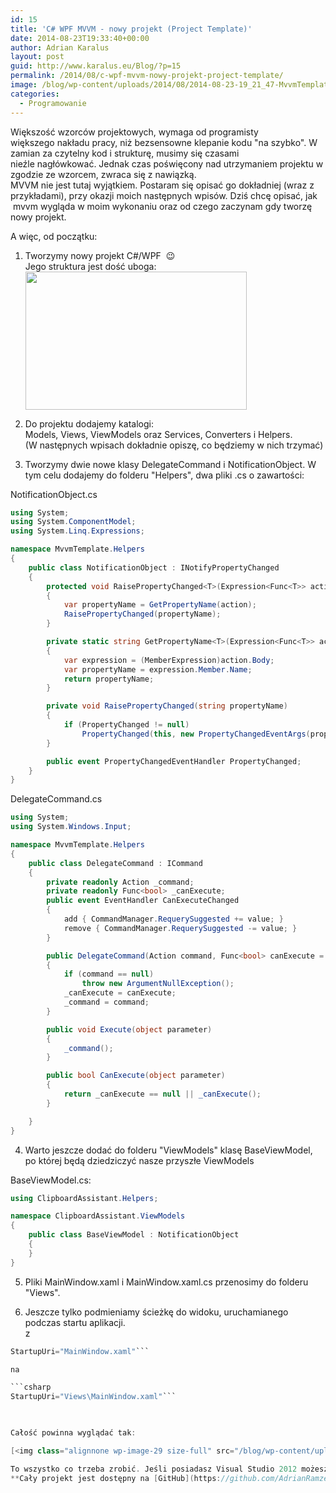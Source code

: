 ```yaml
---
id: 15
title: 'C# WPF MVVM - nowy projekt (Project Template)'
date: 2014-08-23T19:33:40+00:00
author: Adrian Karalus
layout: post
guid: http://www.karalus.eu/Blog/?p=15
permalink: /2014/08/c-wpf-mvvm-nowy-projekt-project-template/
image: /blog/wp-content/uploads/2014/08/2014-08-23-19_21_47-MvvmTemplate-Microsoft-Visual-Studio.png
categories:
  - Programowanie
--- 
```

Większość wzorców projektowych, wymaga od programisty większego nakładu pracy, niż bezsensowne klepanie kodu "na szybko". W zamian za czytelny kod i strukturę, musimy się czasami nieźle nagłówkować. Jednak czas poświęcony nad utrzymaniem projektu w zgodzie ze wzorcem, zwraca się z nawiązką.  
MVVM nie jest tutaj wyjątkiem. Postaram się opisać go dokładniej (wraz z przykładami), przy okazji moich następnych wpisów. Dziś chcę opisać, jak  mvvm wygląda w moim wykonaniu oraz od czego zaczynam gdy tworzę nowy projekt.

A więc, od początku:

<!--more-->

1. Tworzymy nowy projekt C#/WPF  😉  
Jego struktura jest dość uboga:  
[<img class="alignnone wp-image-16 size-full" src="/blog/wp-content/uploads/2014/08/2014-08-23-17_38_16-WpfApplication1-Microsoft-Visual-Studio.png?resize=354%2C221" alt="" width="354" height="221" srcset="/blog/wp-content/uploads/2014/08/2014-08-23-17_38_16-WpfApplication1-Microsoft-Visual-Studio.png?w=354 354w, /blog/wp-content/uploads/2014/08/2014-08-23-17_38_16-WpfApplication1-Microsoft-Visual-Studio.png?resize=300%2C187 300w" sizes="(max-width: 354px) 100vw, 354px" data-recalc-dims="1" />](/blog/wp-content/uploads/2014/08/2014-08-23-17_38_16-WpfApplication1-Microsoft-Visual-Studio.png)

2. Do projektu dodajemy katalogi:  
Models, Views, ViewModels oraz Services, Converters i Helpers.  
(W następnych wpisach dokładnie opiszę, co będziemy w nich trzymać)

3. Tworzymy dwie nowe klasy DelegateCommand i NotificationObject. W tym celu dodajemy do folderu "Helpers", dwa pliki .cs o zawartości:

NotificationObject.cs

```csharp
using System;
using System.ComponentModel;
using System.Linq.Expressions;

namespace MvvmTemplate.Helpers
{
    public class NotificationObject : INotifyPropertyChanged
    {
        protected void RaisePropertyChanged<T>(Expression<Func<T>> action)
        {
            var propertyName = GetPropertyName(action);
            RaisePropertyChanged(propertyName);
        }

        private static string GetPropertyName<T>(Expression<Func<T>> action)
        {
            var expression = (MemberExpression)action.Body;
            var propertyName = expression.Member.Name;
            return propertyName;
        }

        private void RaisePropertyChanged(string propertyName)
        {
            if (PropertyChanged != null)
                PropertyChanged(this, new PropertyChangedEventArgs(propertyName));
        }

        public event PropertyChangedEventHandler PropertyChanged;
    }
}
```

DelegateCommand.cs

```csharp
using System;
using System.Windows.Input;

namespace MvvmTemplate.Helpers
{
    public class DelegateCommand : ICommand
    {
        private readonly Action _command;
        private readonly Func<bool> _canExecute;
        public event EventHandler CanExecuteChanged
        {
            add { CommandManager.RequerySuggested += value; }
            remove { CommandManager.RequerySuggested -= value; }
        }

        public DelegateCommand(Action command, Func<bool> canExecute = null)
        {
            if (command == null)
                throw new ArgumentNullException();
            _canExecute = canExecute;
            _command = command;
        }

        public void Execute(object parameter)
        {
            _command();
        }

        public bool CanExecute(object parameter)
        {
            return _canExecute == null || _canExecute();
        }

    }
}
```

4. Warto jeszcze dodać do folderu "ViewModels" klasę BaseViewModel, po której będą dziedziczyć nasze przyszłe ViewModels

BaseViewModel.cs:

```csharp
using ClipboardAssistant.Helpers;

namespace ClipboardAssistant.ViewModels
{
    public class BaseViewModel : NotificationObject
    {
    }
}
```

5. Pliki MainWindow.xaml i MainWindow.xaml.cs przenosimy do folderu "Views".

6. Jeszcze tylko podmieniamy ścieżkę do widoku, uruchamianego podczas startu aplikacji.  
z

```csharp
StartupUri="MainWindow.xaml"```

na

```csharp
StartupUri="Views\MainWindow.xaml"```

 

Całość powinna wyglądać tak:

[<img class="alignnone wp-image-29 size-full" src="/blog/wp-content/uploads/2014/08/2014-08-23-19_18_26-MvvmTemplate-Microsoft-Visual-Studio.png?resize=355%2C444" alt="" width="355" height="444" srcset="/blog/wp-content/uploads/2014/08/2014-08-23-19_18_26-MvvmTemplate-Microsoft-Visual-Studio.png?w=355 355w, /blog/wp-content/uploads/2014/08/2014-08-23-19_18_26-MvvmTemplate-Microsoft-Visual-Studio.png?resize=239%2C300 239w" sizes="(max-width: 355px) 100vw, 355px" data-recalc-dims="1" />](/blog/wp-content/uploads/2014/08/2014-08-23-19_18_26-MvvmTemplate-Microsoft-Visual-Studio.png)

To wszystko co trzeba zrobić. Jeśli posiadasz Visual Studio 2012 możesz dodać do niego rozszerzenie [WPF MVVM project template](http://visualstudiogallery.msdn.microsoft.com/970005b8-ee15-4295-9960-375e6ea1276c). Powyższe klasy DelegateCommand i NotificationObject pochodzą właśnie z tego rozszerzenia. W następnych wpisach dokładnie opiszę do czego się ich używa 😉  
**Cały projekt jest dostępny na [GitHub](https://github.com/AdrianRamzes/MvvmTemplate).**

 